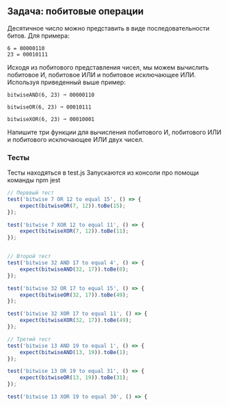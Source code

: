 ## Задача: побитовые операции

Десятичное число можно представить в виде последовательности битов. Для примера:

```
6 = 00000110
23 = 00010111
```

Исходя из побитового представления чисел, мы можем вычислить побитовое И, побитовое ИЛИ и побитовое исключающее ИЛИ. Используя приведенный выше пример:

```
bitwiseAND(6, 23) ➞ 00000110

bitwiseOR(6, 23) ➞ 00010111

bitwiseXOR(6, 23) ➞ 00010001
```

Напишите три функции для вычисления побитового И, побитового ИЛИ и побитового исключающее ИЛИ двух чисел.

### Тесты

Тесты находяться в test.js
Запускаются из консоли про помощи команды npm jest

```javascript
// Перввый тест
test('bitwise 7 OR 12 to equal 15', () => {
    expect(bitwiseOR(7, 12)).toBe(15);
});

test('bitwise 7 XOR 12 to equal 11', () => {
    expect(bitwiseXOR(7, 12)).toBe(11);
});


// Второй тест
test('bitwise 32 AND 17 to equal 4', () => {
    expect(bitwiseAND(32, 17)).toBe(0);
});

test('bitwise 32 OR 17 to equal 15', () => {
    expect(bitwiseOR(32, 17)).toBe(49);
});

test('bitwise 32 XOR 17 to equal 11', () => {
    expect(bitwiseXOR(32, 17)).toBe(49);
});

// Третий тест
test('bitwise 13 AND 19 to equal 1', () => {
    expect(bitwiseAND(13, 19)).toBe(1);
});

test('bitwise 13 OR 19 to equal 31', () => {
    expect(bitwiseOR(13, 19)).toBe(31);
});

test('bitwise 13 XOR 19 to equal 30', () => {
```